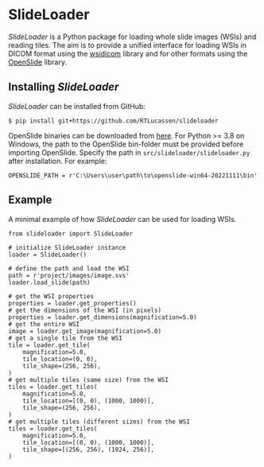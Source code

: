 # SlideLoader
*SlideLoader* is a Python package for loading whole slide images (WSIs) and reading tiles. 
The aim is to provide a unified interface for loading WSIs in DICOM format using 
the [wsidicom](https://github.com/imi-bigpicture/wsidicom) library and for other 
formats using the [OpenSlide](https://github.com/openslide) library.

## Installing *SlideLoader*
*SlideLoader* can be installed from GitHub:
```console
$ pip install git+https://github.com/RTLucassen/slideloader
```
OpenSlide binaries can be downloaded from [here](https://openslide.org/). 
For Python >= 3.8 on Windows, the path to the OpenSlide bin-folder must be provided 
before importing OpenSlide. Specify the path in `src/slideloader/slideloader.py` 
after installation. For example:
```
OPENSLIDE_PATH = r'C:\Users\user\path\to\openslide-win64-20221111\bin'
```

## Example
A minimal example of how *SlideLoader* can be used for loading WSIs.
```
from slideloader import SlideLoader

# initialize SlideLoader instance
loader = SlideLoader()

# define the path and load the WSI
path = r'project/images/image.svs'
loader.load_slide(path)

# get the WSI properties
properties = loader.get_properties()
# get the dimensions of the WSI (in pixels)
properties = loader.get_dimensions(magnification=5.0)
# get the entire WSI
image = loader.get_image(magnification=5.0)
# get a single tile from the WSI
tile = loader.get_tile(
    magnification=5.0, 
    tile_location=(0, 0), 
    tile_shape=(256, 256),
) 
# get multiple tiles (same size) from the WSI
tiles = loader.get_tiles(
    magnification=5.0, 
    tile_location=[(0, 0), (1000, 1000)], 
    tile_shape=(256, 256),
) 
# get multiple tiles (different sizes) from the WSI
tiles = loader.get_tiles(
    magnification=5.0, 
    tile_location=[(0, 0), (1000, 1000)], 
    tile_shape=[(256, 256), (1024, 256)],
) 
```